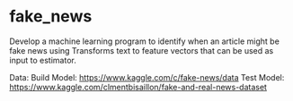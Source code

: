 # fake_news
Develop a machine learning program to identify when an article might be fake news using Transforms text to feature vectors that can be used as input to estimator.

Data:
Build Model: https://www.kaggle.com/c/fake-news/data
Test Model: https://www.kaggle.com/clmentbisaillon/fake-and-real-news-dataset
